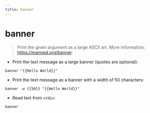 ```yaml
---
title: banner
---
```

# banner

> Print the given argument as a large ASCII art.
> More information: <https://manned.org/banner>.

- Print the text message as a large banner (quotes are optional):

`banner "{{Hello World}}"`

- Print the text message as a banner with a width of 50 characters:

`banner -w {{50}} "{{Hello World}}"`

- Read text from `stdin`:

`banner`
